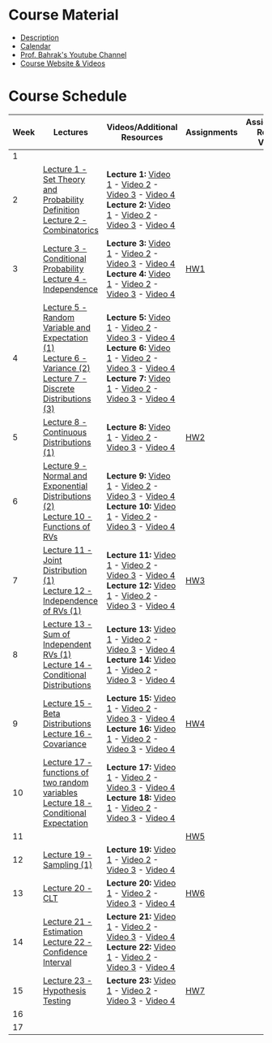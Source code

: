 # Course Material

- [Description](Description.pdf)
- [Calendar](https://docs.google.com/spreadsheets/d/1HTe-gUrYX_R5s-8-WjU9oW4u_WmjmP_KBd7EY0c4CjM/edit?usp=sharing)
- [Prof. Bahrak's Youtube Channel](https://www.youtube.com/@BahrakCourses)
- [Course Website & Videos](https://openbookshelf.github.io/ProbStat/#/)


# Course Schedule

| Week | Lectures | Videos/Additional Resources | Assignments | Assignments Related Videos |
|------|-----|-----|-----|-----|
| 1 | | | | |
| 2 | [Lecture 1 - Set Theory and Probability Definition](https://www.google.com/search?q=lectures/Lecture%25201%2520-%2520Set%2520Theory%2520and%2520Probability%2520Definition.pdf) <br> [Lecture 2 - Combinatorics](https://www.google.com/search?q=lectures/Lecture%25202%2520-%2520Combinatorics.pdf) | **Lecture 1:** [Video 1](https://openbookshelf.github.io/ProbStat/#/lectures/1/0) - [Video 2](https://openbookshelf.github.io/ProbStat/#/lectures/1/1) - [Video 3](https://www.google.com/search?q=https://openbookshelf.github.io/ProbStat/%23/lectures/1/2) - [Video 4](https://www.google.com/search?q=https://openbookshelf.github.io/ProbStat/%23/lectures/1/3) <br> **Lecture 2:** [Video 1](https://www.google.com/search?q=https://openbookshelf.github.io/ProbStat/%23/lectures/2/0) - [Video 2](https://www.google.com/search?q=https://openbookshelf.github.io/ProbStat/%23/lectures/2/1) - [Video 3](https://www.google.com/search?q=https://openbookshelf.github.io/ProbStat/%23/lectures/2/2) - [Video 4](https://www.google.com/search?q=https://openbookshelf.github.io/ProbStat/%23/lectures/2/3) | | |
| 3 | [Lecture 3 - Conditional Probability](https://www.google.com/search?q=lectures/Lecture%25203%2520-%2520Conditional%2520Probability.pdf) <br> [Lecture 4 - Independence](https://www.google.com/search?q=lectures/Lecture%25204%2520-%2520Independence.pdf) | **Lecture 3:** [Video 1](https://www.google.com/search?q=https://openbookshelf.github.io/ProbStat/%23/lectures/3/0) - [Video 2](https://www.google.com/search?q=https://openbookshelf.github.io/ProbStat/%23/lectures/3/1) - [Video 3](https://www.google.com/search?q=https://openbookshelf.github.io/ProbStat/%23/lectures/3/2) - [Video 4](https://www.google.com/search?q=https://openbookshelf.github.io/ProbStat/%23/lectures/3/3) <br> **Lecture 4:** [Video 1](https://www.google.com/search?q=https://openbookshelf.github.io/ProbStat/%23/lectures/4/0) - [Video 2](https://www.google.com/search?q=https://openbookshelf.github.io/ProbStat/%23/lectures/4/1) - [Video 3](https://www.google.com/search?q=https://openbookshelf.github.io/ProbStat/%23/lectures/4/2) - [Video 4](https://www.google.com/search?q=https://openbookshelf.github.io/ProbStat/%23/lectures/4/3) | [HW1](https://www.google.com/search?q=Assignments/HW1) | |
| 4 | [Lecture 5 - Random Variable and Expectation (1)](https://www.google.com/search?q=lectures/Lecture%25205%2520-%2520Random%2520Variable%2520and%2520Expectation%2520\(1\).pdf) <br> [Lecture 6 - Variance (2)](https://www.google.com/search?q=lectures/Lecture%25206%2520-%2520Variance%2520\(2\).pdf) <br> [Lecture 7 - Discrete Distributions (3)](https://www.google.com/search?q=lectures/Lecture%25207%2520-%2520Discrete%2520Distributions%2520\(3\).pdf) | **Lecture 5:** [Video 1](https://www.google.com/search?q=https://openbookshelf.github.io/ProbStat/%23/lectures/5/0) - [Video 2](https://www.google.com/search?q=https://openbookshelf.github.io/ProbStat/%23/lectures/5/1) - [Video 3](https://www.google.com/search?q=https://openbookshelf.github.io/ProbStat/%23/lectures/5/2) - [Video 4](https://www.google.com/search?q=https://openbookshelf.github.io/ProbStat/%23/lectures/5/3) <br> **Lecture 6:** [Video 1](https://www.google.com/search?q=https://openbookshelf.github.io/ProbStat/%23/lectures/6/0) - [Video 2](https://www.google.com/search?q=https://openbookshelf.github.io/ProbStat/%23/lectures/6/1) - [Video 3](https://www.google.com/search?q=https://openbookshelf.github.io/ProbStat/%23/lectures/6/2) - [Video 4](https://www.google.com/search?q=https://openbookshelf.github.io/ProbStat/%23/lectures/6/3) <br> **Lecture 7:** [Video 1](https://www.google.com/search?q=https://openbookshelf.github.io/ProbStat/%23/lectures/7/0) - [Video 2](https://www.google.com/search?q=https://openbookshelf.github.io/ProbStat/%23/lectures/7/1) - [Video 3](https://www.google.com/search?q=https://openbookshelf.github.io/ProbStat/%23/lectures/7/2) - [Video 4](https://www.google.com/search?q=https://openbookshelf.github.io/ProbStat/%23/lectures/7/3) | | |
| 5 | [Lecture 8 - Continuous Distributions (1)](https://www.google.com/search?q=lectures/Lecture%25208%2520-%2520Continuous%2520Distributions%2520\(1\).pdf) | **Lecture 8:** [Video 1](https://www.google.com/search?q=https://openbookshelf.github.io/ProbStat/%23/lectures/8/0) - [Video 2](https://www.google.com/search?q=https://openbookshelf.github.io/ProbStat/%23/lectures/8/1) - [Video 3](https://www.google.com/search?q=https://openbookshelf.github.io/ProbStat/%23/lectures/8/2) - [Video 4](https://www.google.com/search?q=https://openbookshelf.github.io/ProbStat/%23/lectures/8/3) | [HW2](https://www.google.com/search?q=Assignments/HW2) | |
| 6 | [Lecture 9 - Normal and Exponential Distributions (2)](https://www.google.com/search?q=lectures/Lecture%25209%2520-%2520Normal%2520and%2520Exponential%2520Distributions%2520\(2\).pdf) <br> [Lecture 10 - Functions of RVs](https://www.google.com/search?q=lectures/Lecture%252010%2520-%2520Functions%2520of%2520RVs.pdf) | **Lecture 9:** [Video 1](https://www.google.com/search?q=https://openbookshelf.github.io/ProbStat/%23/lectures/9/0) - [Video 2](https://www.google.com/search?q=https://openbookshelf.github.io/ProbStat/%23/lectures/9/1) - [Video 3](https://www.google.com/search?q=https://openbookshelf.github.io/ProbStat/%23/lectures/9/2) - [Video 4](https://www.google.com/search?q=https://openbookshelf.github.io/ProbStat/%23/lectures/9/3) <br> **Lecture 10:** [Video 1](https://www.google.com/search?q=https://openbookshelf.github.io/ProbStat/%23/lectures/10/0) - [Video 2](https://www.google.com/search?q=https://openbookshelf.github.io/ProbStat/%23/lectures/10/1) - [Video 3](https://www.google.com/search?q=https://openbookshelf.github.io/ProbStat/%23/lectures/10/2) - [Video 4](https://www.google.com/search?q=https://openbookshelf.github.io/ProbStat/%23/lectures/10/3) | | |
| 7 | [Lecture 11 - Joint Distribution (1)](https://www.google.com/search?q=lectures/Lecture%252011%2520-%2520Joint%2520Distribution%2520\(1\).pdf) <br> [Lecture 12 - Independence of RVs (1)](https://www.google.com/search?q=lectures/Lecture%252012%2520-%2520Independence%2520of%2520RVs%2520\(1\).pdf) | **Lecture 11:** [Video 1](https://www.google.com/search?q=https://openbookshelf.github.io/ProbStat/%23/lectures/11/0) - [Video 2](https://www.google.com/search?q=https://openbookshelf.github.io/ProbStat/%23/lectures/11/1) - [Video 3](https://www.google.com/search?q=https://openbookshelf.github.io/ProbStat/%23/lectures/11/2) - [Video 4](https://www.google.com/search?q=https://openbookshelf.github.io/ProbStat/%23/lectures/11/3) <br> **Lecture 12:** [Video 1](https://www.google.com/search?q=https://openbookshelf.github.io/ProbStat/%23/lectures/12/0) - [Video 2](https://www.google.com/search?q=https://openbookshelf.github.io/ProbStat/%23/lectures/12/1) - [Video 3](https://www.google.com/search?q=https://openbookshelf.github.io/ProbStat/%23/lectures/12/2) - [Video 4](https://www.google.com/search?q=https://openbookshelf.github.io/ProbStat/%23/lectures/12/3) | [HW3](https://www.google.com/search?q=Assignments/HW3) | |
| 8 | [Lecture 13 - Sum of Independent RVs (1)](https://www.google.com/search?q=lectures/Lecture%252013%2520-%2520Sum%2520of%2520Independent%2520RVs%2520\(1\).pdf) <br> [Lecture 14 - Conditional Distributions](https://www.google.com/search?q=lectures/Lecture%252014%2520-%2520Conditional%2520Distributions.pdf) | **Lecture 13:** [Video 1](https://www.google.com/search?q=https://openbookshelf.github.io/ProbStat/%23/lectures/13/0) - [Video 2](https://www.google.com/search?q=https://openbookshelf.github.io/ProbStat/%23/lectures/13/1) - [Video 3](https://www.google.com/search?q=https://openbookshelf.github.io/ProbStat/%23/lectures/13/2) - [Video 4](https://www.google.com/search?q=https://openbookshelf.github.io/ProbStat/%23/lectures/13/3) <br> **Lecture 14:** [Video 1](https://www.google.com/search?q=https://openbookshelf.github.io/ProbStat/%23/lectures/14/0) - [Video 2](https://www.google.com/search?q=https://openbookshelf.github.io/ProbStat/%23/lectures/14/1) - [Video 3](https://www.google.com/search?q=https://openbookshelf.github.io/ProbStat/%23/lectures/14/2) - [Video 4](https://www.google.com/search?q=https://openbookshelf.github.io/ProbStat/%23/lectures/14/3) | | |
| 9 | [Lecture 15 - Beta Distributions](https://www.google.com/search?q=lectures/Lecture%252015%2520-%2520Beta%2520Distributions.pdf) <br> [Lecture 16 - Covariance](https://www.google.com/search?q=lectures/Lecture%252016%2520-%2520Covariance.pdf) | **Lecture 15:** [Video 1](https://www.google.com/search?q=https://openbookshelf.github.io/ProbStat/%23/lectures/15/0) - [Video 2](https://www.google.com/search?q=https://openbookshelf.github.io/ProbStat/%23/lectures/15/1) - [Video 3](https://www.google.com/search?q=https://openbookshelf.github.io/ProbStat/%23/lectures/15/2) - [Video 4](https://www.google.com/search?q=https://openbookshelf.github.io/ProbStat/%23/lectures/15/3) <br> **Lecture 16:** [Video 1](https://www.google.com/search?q=https://openbookshelf.github.io/ProbStat/%23/lectures/16/0) - [Video 2](https://www.google.com/search?q=https://openbookshelf.github.io/ProbStat/%23/lectures/16/1) - [Video 3](https://www.google.com/search?q=https://openbookshelf.github.io/ProbStat/%23/lectures/16/2) - [Video 4](https://www.google.com/search?q=https://openbookshelf.github.io/ProbStat/%23/lectures/16/3) | [HW4](https://www.google.com/search?q=Assignments/HW4) | |
| 10 | [Lecture 17 - functions of two random variables](https://www.google.com/search?q=lectures/Lecture%252017%2520-%2520functions%2520of%2520two%2520random%2520variables.pdf) <br> [Lecture 18 - Conditional Expectation](https://www.google.com/search?q=lectures/Lecture%252018%2520-%2520Conditional%2520Expectation.pdf) | **Lecture 17:** [Video 1](https://www.google.com/search?q=https://openbookshelf.github.io/ProbStat/%23/lectures/17/0) - [Video 2](https://www.google.com/search?q=https://openbookshelf.github.io/ProbStat/%23/lectures/17/1) - [Video 3](https://www.google.com/search?q=https://openbookshelf.github.io/ProbStat/%23/lectures/17/2) - [Video 4](https://www.google.com/search?q=https://openbookshelf.github.io/ProbStat/%23/lectures/17/3) <br> **Lecture 18:** [Video 1](https://www.google.com/search?q=https://openbookshelf.github.io/ProbStat/%23/lectures/18/0) - [Video 2](https://www.google.com/search?q=https://openbookshelf.github.io/ProbStat/%23/lectures/18/1) - [Video 3](https://www.google.com/search?q=https://openbookshelf.github.io/ProbStat/%23/lectures/18/2) - [Video 4](https://www.google.com/search?q=https://openbookshelf.github.io/ProbStat/%23/lectures/18/3) | | |
| 11 | | | [HW5](https://www.google.com/search?q=Assignments/HW5) | |
| 12 | [Lecture 19 - Sampling (1)](https://www.google.com/search?q=lectures/Lecture%252019%2520-%2520Sampling%2520\(1\).pdf) | **Lecture 19:** [Video 1](https://www.google.com/search?q=https://openbookshelf.github.io/ProbStat/%23/lectures/19/0) - [Video 2](https://www.google.com/search?q=https://openbookshelf.github.io/ProbStat/%23/lectures/19/1) - [Video 3](https://www.google.com/search?q=https://openbookshelf.github.io/ProbStat/%23/lectures/19/2) - [Video 4](https://www.google.com/search?q=https://openbookshelf.github.io/ProbStat/%23/lectures/19/3) | | |
| 13 | [Lecture 20 - CLT](https://www.google.com/search?q=lectures/Lecture%252020%2520-%2520CLT.pdf) | **Lecture 20:** [Video 1](https://www.google.com/search?q=https://openbookshelf.github.io/ProbStat/%23/lectures/20/0) - [Video 2](https://www.google.com/search?q=https://openbookshelf.github.io/ProbStat/%23/lectures/20/1) - [Video 3](https://www.google.com/search?q=https://openbookshelf.github.io/ProbStat/%23/lectures/20/2) - [Video 4](https://www.google.com/search?q=https://openbookshelf.github.io/ProbStat/%23/lectures/20/3) | [HW6](https://www.google.com/search?q=Assignments/HW6) | |
| 14 | [Lecture 21 - Estimation](https://www.google.com/search?q=lectures/Lecture%252021%2520-%2520Estimation.pdf) <br> [Lecture 22 - Confidence Interval](https://www.google.com/search?q=lectures/Lecture%252022%2520-%2520Confidence%2520Interval.pdf) | **Lecture 21:** [Video 1](https://www.google.com/search?q=https://openbookshelf.github.io/ProbStat/%23/lectures/21/0) - [Video 2](https://www.google.com/search?q=https://openbookshelf.github.io/ProbStat/%23/lectures/21/1) - [Video 3](https://www.google.com/search?q=https://openbookshelf.github.io/ProbStat/%23/lectures/21/2) - [Video 4](https://www.google.com/search?q=https://openbookshelf.github.io/ProbStat/%23/lectures/21/3) <br> **Lecture 22:** [Video 1](https://www.google.com/search?q=https://openbookshelf.github.io/ProbStat/%23/lectures/22/0) - [Video 2](https://www.google.com/search?q=https://openbookshelf.github.io/ProbStat/%23/lectures/22/1) - [Video 3](https://www.google.com/search?q=https://openbookshelf.github.io/ProbStat/%23/lectures/22/2) - [Video 4](https://www.google.com/search?q=https://openbookshelf.github.io/ProbStat/%23/lectures/22/3) | | |
| 15 | [Lecture 23 - Hypothesis Testing](https://www.google.com/search?q=lectures/Lecture%252023%2520-%2520Hypothesis%2520Testing.pdf) | **Lecture 23:** [Video 1](https://www.google.com/search?q=https://openbookshelf.github.io/ProbStat/%23/lectures/23/0) - [Video 2](https://www.google.com/search?q=https://openbookshelf.github.io/ProbStat/%23/lectures/23/1) - [Video 3](https://www.google.com/search?q=https://openbookshelf.github.io/ProbStat/%23/lectures/23/2) - [Video 4](https://www.google.com/search?q=https://openbookshelf.github.io/ProbStat/%23/lectures/23/3) | [HW7](https://www.google.com/search?q=Assignments/HW7) | |
| 16 | | | | |
| 17 | | | | |